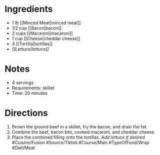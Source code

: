 # Ingredients
- 1 lb [[Minced Meat|minced meat]]
- 1/2 cup [[Bacon|bacon]]
- 2 cups [[Macaroni|macaroni]]
- 1 cup [[Cheese|cheddar cheese]]
- 4 [[Tortilla|tortillas]]
- *[[Lettuce|lettuce]]* 
# Notes
- 4 servings
- Requirements: skillet
- Time: 20 minutes
# Directions
1. Brown the ground beef in a skillet, fry the bacon, and drain the fat.
2. Combine the beef, bacon bits, cooked macaroni, and cheddar cheese.
3. Place the combined filling onto the tortillas. *Add lettuce if desired*
#Cuisine/Fusion #Source/Tiktok #Course/Main #TypeOfFood/Wrap #Diet/Meat  